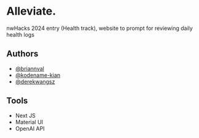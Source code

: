 # Alleviate.

nwHacks 2024 entry (Health track), website to prompt for reviewing daily health logs 


## Authors

- [@briannval](https://www.github.com/briannval)
- [@kodename-kian](https://www.github.com/kodename-kian)
- [@derekwangsz](https://www.github.com/derekwangsz)


## Tools

- Next JS
- Material UI
- OpenAI API

